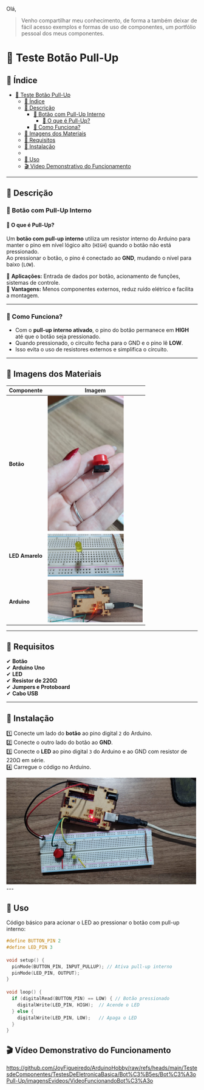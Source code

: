 ﻿﻿Olá,
> Venho compartilhar meu conhecimento, de forma a também deixar de fácil acesso exemplos e formas de uso de componentes, um portfólio pessoal dos meus componentes.

# 🚀 Teste Botão Pull-Up

## 📌 Índice
- [🚀 Teste Botão Pull-Up](#-teste-botão-pull-up)
  - [📌 Índice](#-índice)
  - [📌 Descrição](#-descrição)
    - [🎯 Botão com Pull-Up Interno](#-botão-com-pull-up-interno)
      - [📍 O que é Pull-Up?](#-o-que-é-pull-up)
    - [🎯 Como Funciona?](#-como-funciona)
  - [📌 Imagens dos Materiais](#-imagens-dos-materiais)
  - [📌 Requisitos](#-requisitos)
  - [📌 Instalação](#-instalação)
  - [](#)
  - [📌 Uso](#-uso)
  - [🎬 Vídeo Demonstrativo do Funcionamento](#-vídeo-demonstrativo-do-funcionamento)

---

## 📌 Descrição  

### 🎯 Botão com Pull-Up Interno  

#### 📍 O que é Pull-Up?  

Um **botão com pull-up interno** utiliza um resistor interno do Arduino para manter o pino em nível lógico alto (`HIGH`) quando o botão não está pressionado.  
Ao pressionar o botão, o pino é conectado ao **GND**, mudando o nível para baixo (`LOW`).  

🔹 **Aplicações:** Entrada de dados por botão, acionamento de funções, sistemas de controle.  
🔹 **Vantagens:** Menos componentes externos, reduz ruído elétrico e facilita a montagem.

---

### 🎯 Como Funciona?  

- Com o **pull-up interno ativado**, o pino do botão permanece em **HIGH** até que o botão seja pressionado.  
- Quando pressionado, o circuito fecha para o GND e o pino lê **LOW**.  
- Isso evita o uso de resistores externos e simplifica o circuito.  

---

## 📌 Imagens dos Materiais  

| Componente           | Imagem                                |
|----------------------|---------------------------------------|
| **Botão**            | <img src="imagensEvideos/Botao.jpg" width="200"> |
| **LED Amarelo**         | <img src="imagensEvideos/Led.jpg" width="200"> |
| **Arduino**          | <img src="imagensEvideos/Arduino.jpg" width="250"> |

---

## 📌 Requisitos  

✔ **Botão**  
✔ **Arduino Uno**  
✔ **LED**  
✔ **Resistor de 220Ω**  
✔ **Jumpers e Protoboard**  
✔ **Cabo USB**  

---

## 📌 Instalação  

1️⃣ Conecte um lado do **botão** ao pino digital `2` do Arduino.  
2️⃣ Conecte o outro lado do botão ao **GND**.  
3️⃣ Conecte o **LED** ao pino digital `3` do Arduino e ao GND com resistor de 220Ω em série.  
4️⃣ Carregue o código no Arduino.

<img src="imagensEvideos/EsquemaCompleto.jpg" width="500">
---

## 📌 Uso  

Código básico para acionar o LED ao pressionar o botão com pull-up interno:

```cpp
#define BUTTON_PIN 2
#define LED_PIN 3

void setup() {
  pinMode(BUTTON_PIN, INPUT_PULLUP); // Ativa pull-up interno
  pinMode(LED_PIN, OUTPUT);
}

void loop() {
  if (digitalRead(BUTTON_PIN) == LOW) { // Botão pressionado
    digitalWrite(LED_PIN, HIGH);  // Acende o LED
  } else {
    digitalWrite(LED_PIN, LOW);   // Apaga o LED
  }
}
```

## 🎬 Vídeo Demonstrativo do Funcionamento

https://github.com/JoyFigueiredo/ArduinoHobby/raw/refs/heads/main/TestesdeComponentes/TestesDeEletronicaBasica/Bot%C3%B5es/Bot%C3%A3oPull-Up/imagensEvideos/VideoFuncionandoBot%C3%A3o

